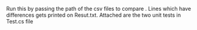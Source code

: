 Run this by passing the path of the csv files to compare . Lines which have differences gets printed on Resut.txt.
Attached are the two unit tests in Test.cs file
